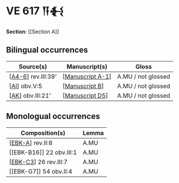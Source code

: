 # VE 617 𒀀𒈬

**Section**: [[Section A]]

## Bilingual occurrences

| Source(s)            | Manuscript(s)      | Gloss              |
| -------------------- | ------------------ | ------------------ |
| [[A4-6]] rev.III:39' | [[Manuscript A-1]] | A.MU / not glossed |
| [[AI]] obv.V:5       | [[Manuscript B]]   | A.MU / not glossed |
| [[AK]] obv.III:21'   | [[Manuscript D5]]  | A.MU / not glossed |

## Monologual occurrences

| Composition(s)           | Lemma |
| ------------------------ | ----- |
| [[EBK-A]] rev.II:8       | A.MU  |
| [[EBK-B16]] 22 obv.III:1 | A.MU  |
| [[EBK-C3]] 26 rev.III:7  | A.MU  |
| [[EBK-G7]] 54 obv.II:4   | A.MU  |

[//begin]: # "Autogenerated link references for markdown compatibility"
[A4-6]: A4-6 "MEE 4, 4 + MEE 4, 5 + MEE 4, 6 = TM.75.G.2000+TM.75.G.2005+TM.75.G.2006"
[Manuscript A-1]: <Manuscript A-1> "Manuscript A-1"
[AI]: AI "# MEE 4, 45 = TM.75.G.5314"
[Manuscript B]: <Manuscript B> "Manuscript B"
[AK]: AK "MEE 4, 47 + MEE 4, 48 = TM.75.G.1825+TM.75.G.3131"
[Manuscript D5]: <Manuscript D5> "Manuscript D5"
[EBK-A]: EBK-A "MEE 4, 115 +"
[EBK-C3]: EBK-C3 "MEE 15 26 = TM.75.G.1926"
[//end]: # "Autogenerated link references"